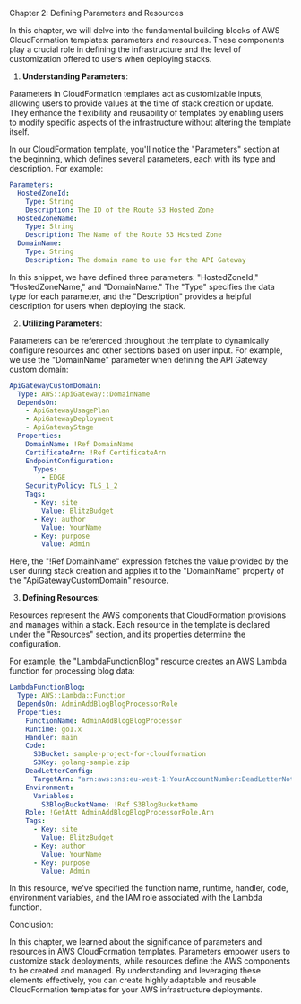 Chapter 2: Defining Parameters and Resources

In this chapter, we will delve into the fundamental building blocks of AWS CloudFormation templates: parameters and resources. These components play a crucial role in defining the infrastructure and the level of customization offered to users when deploying stacks.

1. **Understanding Parameters**:

Parameters in CloudFormation templates act as customizable inputs, allowing users to provide values at the time of stack creation or update. They enhance the flexibility and reusability of templates by enabling users to modify specific aspects of the infrastructure without altering the template itself.

In our CloudFormation template, you'll notice the "Parameters" section at the beginning, which defines several parameters, each with its type and description. For example:

```yaml
Parameters:
  HostedZoneId:
    Type: String
    Description: The ID of the Route 53 Hosted Zone
  HostedZoneName:
    Type: String
    Description: The Name of the Route 53 Hosted Zone
  DomainName:
    Type: String
    Description: The domain name to use for the API Gateway
```

In this snippet, we have defined three parameters: "HostedZoneId," "HostedZoneName," and "DomainName." The "Type" specifies the data type for each parameter, and the "Description" provides a helpful description for users when deploying the stack.

2. **Utilizing Parameters**:

Parameters can be referenced throughout the template to dynamically configure resources and other sections based on user input. For example, we use the "DomainName" parameter when defining the API Gateway custom domain:

```yaml
ApiGatewayCustomDomain:
  Type: AWS::ApiGateway::DomainName
  DependsOn: 
    - ApiGatewayUsagePlan
    - ApiGatewayDeployment
    - ApiGatewayStage
  Properties:
    DomainName: !Ref DomainName
    CertificateArn: !Ref CertificateArn
    EndpointConfiguration:
      Types:
        - EDGE
    SecurityPolicy: TLS_1_2
    Tags:
      - Key: site
        Value: BlitzBudget
      - Key: author
        Value: YourName
      - Key: purpose
        Value: Admin
```

Here, the "!Ref DomainName" expression fetches the value provided by the user during stack creation and applies it to the "DomainName" property of the "ApiGatewayCustomDomain" resource.

3. **Defining Resources**:

Resources represent the AWS components that CloudFormation provisions and manages within a stack. Each resource in the template is declared under the "Resources" section, and its properties determine the configuration.

For example, the "LambdaFunctionBlog" resource creates an AWS Lambda function for processing blog data:

```yaml
LambdaFunctionBlog:
  Type: AWS::Lambda::Function
  DependsOn: AdminAddBlogBlogProcessorRole
  Properties:
    FunctionName: AdminAddBlogBlogProcessor
    Runtime: go1.x
    Handler: main
    Code:
      S3Bucket: sample-project-for-cloudformation
      S3Key: golang-sample.zip
    DeadLetterConfig:
      TargetArn: "arn:aws:sns:eu-west-1:YourAccountNumber:DeadLetterNotification"
    Environment:
      Variables:
        S3BlogBucketName: !Ref S3BlogBucketName
    Role: !GetAtt AdminAddBlogBlogProcessorRole.Arn
    Tags:
      - Key: site
        Value: BlitzBudget
      - Key: author
        Value: YourName
      - Key: purpose
        Value: Admin
```

In this resource, we've specified the function name, runtime, handler, code, environment variables, and the IAM role associated with the Lambda function.

Conclusion:

In this chapter, we learned about the significance of parameters and resources in AWS CloudFormation templates. Parameters empower users to customize stack deployments, while resources define the AWS components to be created and managed. By understanding and leveraging these elements effectively, you can create highly adaptable and reusable CloudFormation templates for your AWS infrastructure deployments.